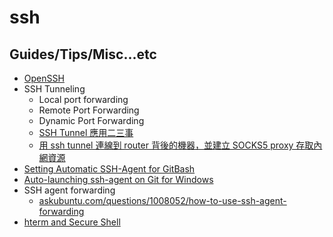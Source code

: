 # ssh

## Guides/Tips/Misc...etc

* [OpenSSH ](https://www.openssh.com/)
* SSH Tunneling
    * Local port forwarding
    * Remote Port Forwarding
    * Dynamic Port Forwarding
    * [SSH Tunnel 應用二三事](https://hackmd.io/@1KJngEhaRtGo-19TQntkpA/r1z5qciTY)
    * [用 ssh tunnel 連線到 router 背後的機器，並建立 SOCKS5 proxy 存取內網資源](https://hackmd.io/@DailyOops/ssh-reverse-tunnel-behind-the-router-with-socks5-proxy)
* [Setting Automatic SSH-Agent for GitBash](https://gist.github.com/adojos/5aab5e1dcedc16957c465be0212ea099)
* [Auto-launching ssh-agent on Git for Windows](https://docs.github.com/en/authentication/connecting-to-github-with-ssh/working-with-ssh-key-passphrases#auto-launching-ssh-agent-on-git-for-windows)
* SSH agent forwarding
    * [askubuntu.com/questions/1008052/how-to-use-ssh-agent-forwarding](https://askubuntu.com/questions/1008052/how-to-use-ssh-agent-forwarding)
* [hterm and Secure Shell](https://chromium.googlesource.com/apps/libapps/+/HEAD/README.md)